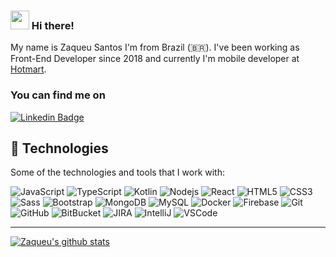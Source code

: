 ### <img src="https://media.giphy.com/media/hvRJCLFzcasrR4ia7z/giphy.gif" width="30px"> Hi there!

My name is Zaqueu Santos I'm from Brazil (🇧🇷). I've been working as Front-End Developer since 2018 and currently I'm mobile developer at [Hotmart](https://www.hotmart.com/en).

### You can find me on

[![Linkedin Badge](https://img.shields.io/badge/-LinkedIn-blue?style=flat-square&logo=Linkedin&logoColor=white&link=https://www.linkedin.com/in/zaqueusantos)](https://www.linkedin.com/in/zaqueusantos/)

## 🚀 Technologies

Some of the technologies and tools that I work with:

![JavaScript](https://img.shields.io/badge/-JavaScript-black?style=flat-square&logo=javascript)
![TypeScript](https://img.shields.io/badge/-TypeScript-007ACC?style=flat-square&logo=typescript)
![Kotlin](https://img.shields.io/badge/-Kotlin-007ACC?style=flat-square&logo=kotlin)
![Nodejs](https://img.shields.io/badge/-Nodejs-339933?style=flat-square&logo=Node.js&logoColor=white)
![React](https://img.shields.io/badge/-React-2496ED?style=flat-square&logo=react)
![HTML5](https://img.shields.io/badge/-HTML5-E34F26?style=flat-square&logo=html5&logoColor=white)
![CSS3](https://img.shields.io/badge/-CSS3-1572B6?style=flat-square&logo=css3)
![Sass](https://img.shields.io/badge/-Sass-CC6699?style=flat-square&logo=sass&logoColor=white)
![Bootstrap](https://img.shields.io/badge/-Bootstrap-563D7C?style=flat-square&logo=bootstrap)
![MongoDB](https://img.shields.io/badge/-MongoDB-black?style=flat-square&logo=mongodb)
![MySQL](https://img.shields.io/badge/-MySQL-4479A1?style=flat-square&logo=mysql&logoColor=white)
![Docker](https://img.shields.io/badge/-Docker-2496ED?style=flat-square&logo=docker&logoColor=white)
![Firebase](https://img.shields.io/badge/Firebase-FFCA28?style=flat-square&logo=firebase&logoColor=white)
![Git](https://img.shields.io/badge/-Git-black?style=flat-square&logo=git)
![GitHub](https://img.shields.io/badge/-GitHub-181717?style=flat-square&logo=github)
![BitBucket](https://img.shields.io/badge/-BitBucket-darkblue?style=flat-square&logo=bitbucket)
![JIRA](https://img.shields.io/badge/-JIRA-0052CC?style=flat-square&logo=jira)
![IntelliJ](https://img.shields.io/badge/-IntelliJ%20IDEA-black?style=flat-square&logo=intellij-idea&logoColor=white)
![VSCode](https://img.shields.io/badge/-VSCode-007ACC?style=flat-square&logo=visual-studio-code&logoColor=white)

____

[![Zaqueu's github stats](https://github-readme-stats.vercel.app/api?username=ZaqueuLima3&theme=dark&show_icons=true&count_private=true)](https://github.com/ZaqueuLima3)
